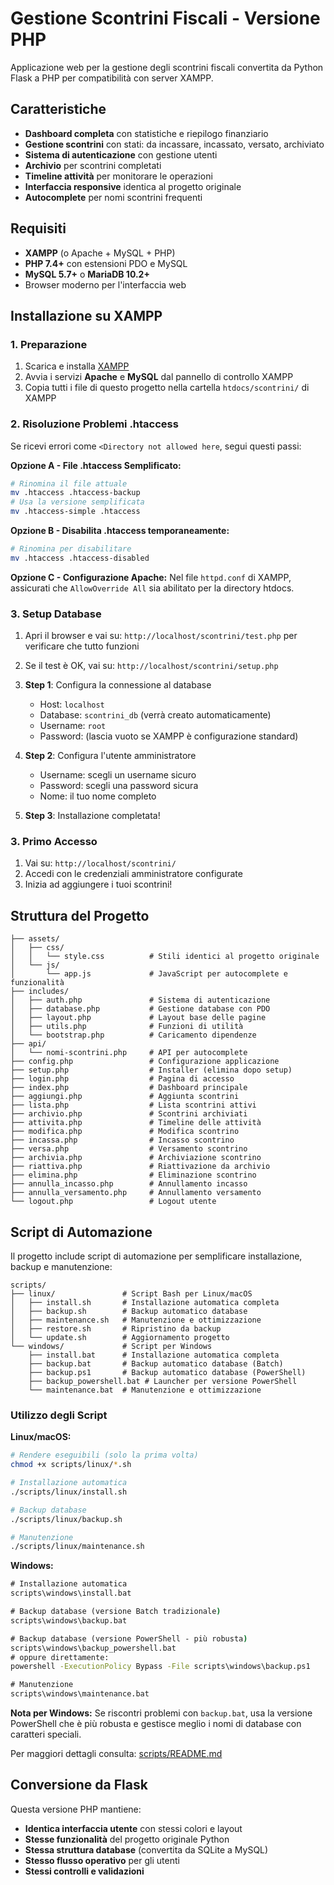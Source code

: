 # Gestione Scontrini Fiscali - Versione PHP

Applicazione web per la gestione degli scontrini fiscali convertita da Python Flask a PHP per compatibilità con server XAMPP.

## Caratteristiche

- **Dashboard completa** con statistiche e riepilogo finanziario
- **Gestione scontrini** con stati: da incassare, incassato, versato, archiviato
- **Sistema di autenticazione** con gestione utenti
- **Archivio** per scontrini completati
- **Timeline attività** per monitorare le operazioni
- **Interfaccia responsive** identica al progetto originale
- **Autocomplete** per nomi scontrini frequenti

## Requisiti

- **XAMPP** (o Apache + MySQL + PHP)
- **PHP 7.4+** con estensioni PDO e MySQL
- **MySQL 5.7+** o **MariaDB 10.2+**
- Browser moderno per l'interfaccia web

## Installazione su XAMPP

### 1. Preparazione

1. Scarica e installa [XAMPP](https://www.apachefriends.org/download.html)
2. Avvia i servizi **Apache** e **MySQL** dal pannello di controllo XAMPP
3. Copia tutti i file di questo progetto nella cartella `htdocs/scontrini/` di XAMPP

### 2. Risoluzione Problemi .htaccess

Se ricevi errori come `<Directory not allowed here`, segui questi passi:

**Opzione A - File .htaccess Semplificato:**
```bash
# Rinomina il file attuale
mv .htaccess .htaccess-backup
# Usa la versione semplificata
mv .htaccess-simple .htaccess
```

**Opzione B - Disabilita .htaccess temporaneamente:**
```bash
# Rinomina per disabilitare
mv .htaccess .htaccess-disabled
```

**Opzione C - Configurazione Apache:**
Nel file `httpd.conf` di XAMPP, assicurati che `AllowOverride All` sia abilitato per la directory htdocs.

### 3. Setup Database

1. Apri il browser e vai su: `http://localhost/scontrini/test.php` per verificare che tutto funzioni
2. Se il test è OK, vai su: `http://localhost/scontrini/setup.php`
3. **Step 1**: Configura la connessione al database
   - Host: `localhost`
   - Database: `scontrini_db` (verrà creato automaticamente)
   - Username: `root`
   - Password: (lascia vuoto se XAMPP è configurazione standard)

3. **Step 2**: Configura l'utente amministratore
   - Username: scegli un username sicuro
   - Password: scegli una password sicura
   - Nome: il tuo nome completo

4. **Step 3**: Installazione completata!

### 3. Primo Accesso

1. Vai su: `http://localhost/scontrini/`
2. Accedi con le credenziali amministratore configurate
3. Inizia ad aggiungere i tuoi scontrini!

## Struttura del Progetto

```
├── assets/
│   ├── css/
│   │   └── style.css          # Stili identici al progetto originale
│   └── js/
│       └── app.js             # JavaScript per autocomplete e funzionalità
├── includes/
│   ├── auth.php               # Sistema di autenticazione
│   ├── database.php           # Gestione database con PDO
│   ├── layout.php             # Layout base delle pagine
│   ├── utils.php              # Funzioni di utilità
│   └── bootstrap.php          # Caricamento dipendenze
├── api/
│   └── nomi-scontrini.php     # API per autocomplete
├── config.php                 # Configurazione applicazione
├── setup.php                  # Installer (elimina dopo setup)
├── login.php                  # Pagina di accesso
├── index.php                  # Dashboard principale
├── aggiungi.php               # Aggiunta scontrini
├── lista.php                  # Lista scontrini attivi
├── archivio.php               # Scontrini archiviati
├── attivita.php               # Timeline delle attività
├── modifica.php               # Modifica scontrino
├── incassa.php                # Incasso scontrino
├── versa.php                  # Versamento scontrino
├── archivia.php               # Archiviazione scontrino
├── riattiva.php               # Riattivazione da archivio
├── elimina.php                # Eliminazione scontrino
├── annulla_incasso.php        # Annullamento incasso
├── annulla_versamento.php     # Annullamento versamento
└── logout.php                 # Logout utente
```

## Script di Automazione

Il progetto include script di automazione per semplificare installazione, backup e manutenzione:

```
scripts/
├── linux/               # Script Bash per Linux/macOS
│   ├── install.sh       # Installazione automatica completa
│   ├── backup.sh        # Backup automatico database
│   ├── maintenance.sh   # Manutenzione e ottimizzazione
│   ├── restore.sh       # Ripristino da backup
│   └── update.sh        # Aggiornamento progetto
└── windows/             # Script per Windows
    ├── install.bat      # Installazione automatica completa  
    ├── backup.bat       # Backup automatico database (Batch)
    ├── backup.ps1       # Backup automatico database (PowerShell)
    ├── backup_powershell.bat # Launcher per versione PowerShell
    └── maintenance.bat  # Manutenzione e ottimizzazione
```

### Utilizzo degli Script

**Linux/macOS:**
```bash
# Rendere eseguibili (solo la prima volta)
chmod +x scripts/linux/*.sh

# Installazione automatica
./scripts/linux/install.sh

# Backup database
./scripts/linux/backup.sh

# Manutenzione
./scripts/linux/maintenance.sh
```

**Windows:**
```cmd
# Installazione automatica
scripts\windows\install.bat

# Backup database (versione Batch tradizionale)
scripts\windows\backup.bat

# Backup database (versione PowerShell - più robusta)
scripts\windows\backup_powershell.bat
# oppure direttamente:
powershell -ExecutionPolicy Bypass -File scripts\windows\backup.ps1

# Manutenzione
scripts\windows\maintenance.bat
```

**Nota per Windows:** Se riscontri problemi con `backup.bat`, usa la versione PowerShell che è più robusta e gestisce meglio i nomi di database con caratteri speciali.

Per maggiori dettagli consulta: [scripts/README.md](scripts/README.md)

## Conversione da Flask

Questa versione PHP mantiene:
- **Identica interfaccia utente** con stessi colori e layout
- **Stesse funzionalità** del progetto originale Python
- **Stessa struttura database** (convertita da SQLite a MySQL)
- **Stesso flusso operativo** per gli utenti
- **Stessi controlli e validazioni**
